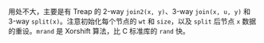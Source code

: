 用处不大，主要是有 Treap 的 2-way `join2(x, y)`、3-way `join(x, u, y)` 和 3-way `split(x)`。注意初始化每个节点的 `wt` 和 `size`，以及 `split` 后节点 `x` 数据的重设。`mrand` 是 Xorshift 算法，比 C 标准库的 `rand` 快。
